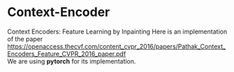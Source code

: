 # Context-Encoder
Context Encoders: Feature Learning by Inpainting
Here is an implementation of the paper 
https://openaccess.thecvf.com/content_cvpr_2016/papers/Pathak_Context_Encoders_Feature_CVPR_2016_paper.pdf<br>
We are using **pytorch** for its implementation.
